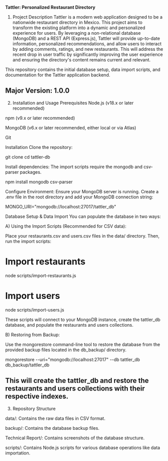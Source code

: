 **Tattler: Personalized Restaurant Directory**
1. Project Description
Tattler is a modern web application designed to be a nationwide restaurant directory in Mexico. This project aims to transform the existing platform into a dynamic and personalized experience for users. By leveraging a non-relational database (MongoDB) and a REST API (Express.js), Tattler will provide up-to-date information, personalized recommendations, and allow users to interact by adding comments, ratings, and new restaurants. This will address the recent drop in user traffic by significantly improving the user experience and ensuring the directory's content remains current and relevant.

This repository contains the initial database setup, data import scripts, and documentation for the Tattler application backend.

Major Version: 1.0.0
------------
2. Installation and Usage
Prerequisites
Node.js (v18.x or later recommended)

npm (v9.x or later recommended)

MongoDB (v6.x or later recommended, either local or via Atlas)

Git

Installation
Clone the repository:

git clone <your-repository-url>
cd tattler-db

Install dependencies:
The import scripts require the mongodb and csv-parser packages.

npm install mongodb csv-parser

Configure Environment:
Ensure your MongoDB server is running. Create a .env file in the root directory and add your MongoDB connection string:

MONGO_URI="mongodb://localhost:27017/tattler_db"

Database Setup & Data Import
You can populate the database in two ways:

A) Using the Import Scripts (Recommended for CSV data):

Place your restaurants.csv and users.csv files in the data/ directory. Then, run the import scripts:

# Import restaurants
node scripts/import-restaurants.js

# Import users
node scripts/import-users.js

These scripts will connect to your MongoDB instance, create the tattler_db database, and populate the restaurants and users collections.

B) Restoring from Backup:

Use the mongorestore command-line tool to restore the database from the provided backup files located in the db_backup/ directory.

mongorestore --uri="mongodb://localhost:27017" --db tattler_db db_backup/tattler_db

This will create the tattler_db and restore the restaurants and users collections with their respective indexes.
-----------------------
3. Repository Structure

data/: Contains the raw data files in CSV format.

backup/: Contains the database backup files.

Technical Report/: Contains screenshots of the database structure.

scripts/: Contains Node.js scripts for various database operations like data importation.

